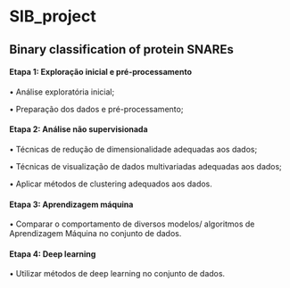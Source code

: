 # SIB_project

## Binary classification of protein SNAREs



#### Etapa 1: Exploração inicial e pré-processamento

• Análise exploratória inicial;

• Preparação dos dados e pré-processamento;



#### Etapa 2: Análise não supervisionada

• Técnicas de redução de dimensionalidade adequadas aos dados;

• Técnicas de visualização de dados multivariadas adequadas aos
dados;

• Aplicar métodos de clustering adequados aos dados.



#### Etapa 3: Aprendizagem máquina

• Comparar o comportamento de diversos modelos/ algoritmos de Aprendizagem
Máquina no conjunto de dados. 



#### Etapa 4: Deep learning

• Utilizar métodos de deep learning no conjunto de dados.
